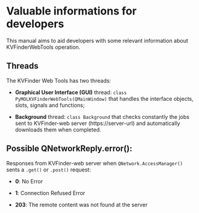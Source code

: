 # Valuable informations for developers

This manual aims to aid developers with some relevant information about KVFinderWebTools operation. 

## Threads

The KVFinder Web Tools has two threads:

- **Graphical User Interface (GUI)** thread: `class PyMOLKVFinderWebTools(QMainWindow)` that handles the interface objects, slots, signals and functions;

- **Background** thread: `class Background` that checks constantly the jobs sent to KVFinder-web server (https://server-url) and automatically downloads them when completed.


## Possible QNetworkReply.error():

Responses from KVFinder-web server when `QNetwork.AccessManager()` sents a `.get()` or `.post()` request:

- **0**: No Error

- **1**: Connection Refused Error

- **203**: The remote content was not found at the server
